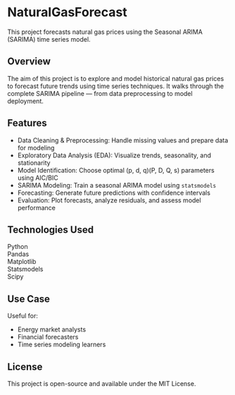# NaturalGasForecast
This project forecasts natural gas prices using the Seasonal ARIMA (SARIMA) time series model.
## Overview
The aim of this project is to explore and model historical natural gas prices to forecast future trends using time series techniques. It walks through the complete SARIMA pipeline — from data preprocessing to model deployment.
## Features
- Data Cleaning & Preprocessing: Handle missing values and prepare data for modeling  
- Exploratory Data Analysis (EDA): Visualize trends, seasonality, and stationarity  
- Model Identification: Choose optimal (p, d, q)(P, D, Q, s) parameters using AIC/BIC  
- SARIMA Modeling: Train a seasonal ARIMA model using `statsmodels`  
- Forecasting: Generate future predictions with confidence intervals  
- Evaluation: Plot forecasts, analyze residuals, and assess model performance
## Technologies Used
Python  
Pandas  
Matplotlib  
Statsmodels  
Scipy  
## Use Case
Useful for:  
- Energy market analysts  
- Financial forecasters  
- Time series modeling learners
## License
This project is open-source and available under the MIT License.
